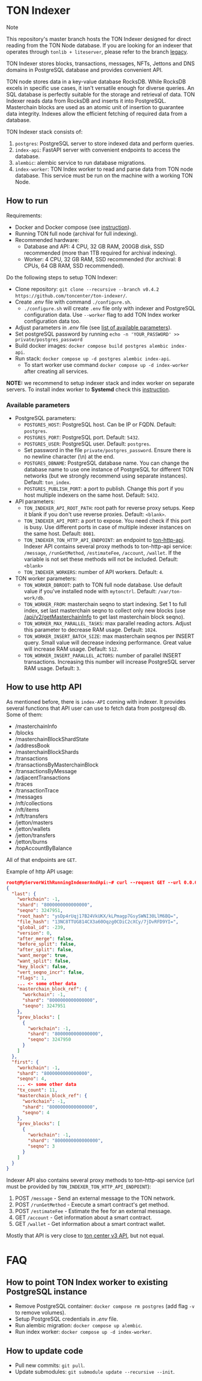 # TON Indexer

> [!NOTE]  
> This repository's master branch hosts the TON Indexer designed for direct reading from the TON Node database. If you are looking for an indexer that operates through `tonlib + liteserver`, please refer to the branch [legacy](https://github.com/toncenter/ton-indexer/tree/legacy).


TON Indexer stores blocks, transactions, messages, NFTs, Jettons and DNS domains in PostgreSQL database and provides convenient API.

TON node stores data in a key-value database RocksDB.  While RocksDB excels in specific use cases, it isn't versatile enough for diverse queries. An SQL database is perfectly suitable for the storage and retrieval of data. TON Indexer reads data from RocksDB and inserts it into PostgreSQL. Masterchain blocks are used as an atomic unit of insertion to guarantee data integrity. Indexes allow the efficient fetching of required data from a database.

TON Indexer stack consists of:
1. `postgres`: PostgreSQL server to store indexed data and perform queries.
2. `index-api`: FastAPI server with convenient endpoints to access the database.
3. `alembic`: alembic service to run database migrations.
4. `index-worker`: TON Index worker to read and parse data from TON node database. This service must be run on the machine with a working TON Node.

## How to run

Requirements:
* Docker and Docker compose (see [instruction](https://docs.docker.com/engine/install/)).
* Running TON full node (archival for full indexing).
* Recommended hardware: 
  * Database and API: 4 CPU, 32 GB RAM, 200GB disk, SSD recommended (more than 1TB required for archival indexing).
  * Worker: 4 CPU, 32 GB RAM, SSD recommended (for archival: 8 CPUs, 64 GB RAM, SSD recommended).

Do the following steps to setup TON Indexer:
* Clone repository: `git clone --recursive --branch v0.4.2 https://github.com/toncenter/ton-indexer/`.
* Create *.env* file with command `./configure.sh`.
  * `./configure.sh` will create `.env` file only with indexer and PostgreSQL configuration data. Use `--worker` flag to add TON Index worker configuration data too.
* Adjust parameters in *.env* file (see [list of available parameters](#available-parameters)).
* Set postgreSQL password by running `echo -n 'YOUR_PASSWORD' >> private/postgres_password`
* Build docker images: `docker compose build postgres alembic index-api`.
* Run stack: `docker compose up -d postgres alembic index-api`.
  * To start worker use command `docker compose up -d index-worker` after creating all services.

**NOTE:** we recommend to setup indexer stack and index worker on separate servers. To install index worker to **Systemd** check this [instruction](https://github.com/toncenter/ton-index-worker).

### Available parameters

* PostgreSQL parameters:
  * `POSTGRES_HOST`: PostgreSQL host. Can be IP or FQDN. Default: `postgres`.
  * `POSTGRES_PORT`: PostgreSQL port. Default: `5432`.
  * `POSTGRES_USER`: PostgreSQL user. Default: `postgres`.
  * Set password in the file `private/postgres_password`. Ensure there is no newline character (\n) at the end.
  * `POSTGRES_DBNAME`: PostgreSQL database name. You can change the database name to use one instance of PostgreSQL for different TON networks (but we strongly recommend using separate instances). Default: `ton_index`.
  * `POSTGRES_PUBLISH_PORT`: a port to publish. Change this port if you host multiple indexers on the same host. Default: `5432`.
* API parameters:
  * `TON_INDEXER_API_ROOT_PATH`: root path for reverse proxy setups. Keep it blank if you don't use reverse proxies. Default: `<blank>`.
  * `TON_INDEXER_API_PORT`: a port to expose. You need check if this port is busy. Use different ports in case of multiple indexer instances on the same host. Default: `8081`.
  * `TON_INDEXER_TON_HTTP_API_ENDPOINT`: an endpoint to [ton-http-api](https://github.com/toncenter/ton-http-api). Indexer API contains several proxy methods to ton-http-api service: `/message`, `/runGetMethod`, `/estimateFee`, `/account`, `/wallet`. If the variable is not set these methods will not be included. Default: `<blank>`
  * `TON_INDEXER_WORKERS`: number of API workers. Default: `4`.
* TON worker parameters:
  * `TON_WORKER_DBROOT`: path to TON full node database. Use default value if you've installed node with `mytonctrl`. Default: `/var/ton-work/db`.
  * `TON_WORKER_FROM`: masterchain seqno to start indexing. Set 1 to full index, set last masterchain seqno to collect only new blocks (use [/api/v2/getMasterchainInfo](https://toncenter.com/api/v2/getMasterchainInfo) to get last masterchain block seqno).
  * `TON_WORKER_MAX_PARALLEL_TASKS`: max parallel reading actors. Adjust this parameter to decrease RAM usage. Default: `1024`.
  * `TON_WORKER_INSERT_BATCH_SIZE`: max masterchain seqnos per INSERT query. Small value will decrease indexing performance. Great value will increase RAM usage. Default: `512`.
  * `TON_WORKER_INSERT_PARALLEL_ACTORS`: number of parallel INSERT transactions. Increasing this number will increase PostgreSQL server RAM usage. Default: `3`.

## How to use http API

As mentioned before, there is `index-API` coming with indexer. It provides several functions that API user can use to fetch data from postgresql db. Some of them:

* /masterchainInfo
* /blocks
* /masterchainBlockShardState
* /addressBook
* /masterchainBlockShards
* /transactions
* /transactionsByMasterchainBlock
* /transactionsByMessage
* /adjacentTransactions
* /traces
* /transactionTrace
* /messages
* /nft/collections
* /nft/items
* /nft/transfers
* /jetton/masters
* /jetton/wallets
* /jetton/transfers
* /jetton/burns
* /topAccountByBalance

All of that endpoints are `GET`. 

Example of http API usage:

```json
root@MyServerWithRunningIndexerAndApi:~# curl --request GET --url 0.0.0.0:8081/masterchainInfo
{
  "last": {
    "workchain": -1,
    "shard": "8000000000000000",
    "seqno": 3247951,
    "root_hash": "ysDp4rUqj17B24VkUKX/kLPmagp7GsySWNI30LlM6BQ=",
    "file_hash": "13NC8TTUG814CX3a60Oqzg0CDiC2cXCy/7jDvRFD9YI=",
    "global_id": -239,
    "version": 0,
    "after_merge": false,
    "before_split": false,
    "after_split": false,
    "want_merge": true,
    "want_split": false,
    "key_block": false,
    "vert_seqno_incr": false,
    "flags": 1,
    ... <- some other data
    "masterchain_block_ref": {
      "workchain": -1,
      "shard": "8000000000000000",
      "seqno": 3247951
    },
    "prev_blocks": [
      {
        "workchain": -1,
        "shard": "8000000000000000",
        "seqno": 3247950
      }
    ]
  },
  "first": {
    "workchain": -1,
    "shard": "8000000000000000",
    "seqno": 4,
    ... <- some other data
    "tx_count": 11,
    "masterchain_block_ref": {
      "workchain": -1,
      "shard": "8000000000000000",
      "seqno": 4
    },
    "prev_blocks": [
      {
        "workchain": -1,
        "shard": "8000000000000000",
        "seqno": 3
      }
    ]
  }
}
```

Indexer API also contains several proxy methods to ton-http-api service (url must be provided by `TON_INDEXER_TON_HTTP_API_ENDPOINT`):

1. POST `/message` - Send an external message to the TON network.
2. POST `/runGetMethod` - Execute a smart contract's get method.
3. POST `/estimateFee` - Estimate the fee for an external message.
4. GET `/account` - Get information about a smart contract.
5. GET `/wallet` - Get information about a smart contract wallet.

Mostly that API is very close to [ton center v3 API](https://toncenter.com/api/v3/), but not equal.

# FAQ

## How to point TON Index worker to existing PostgreSQL instance
* Remove PostgreSQL container: `docker compose rm postgres` (add flag `-v` to remove volumes).
* Setup PostgreSQL credentials in *.env* file.
* Run alembic migration: `docker compose up alembic`.
* Run index worker: `docker compose up -d index-worker`.

## How to update code
* Pull new commits: `git pull`.
* Update submodules: `git submodule update --recursive --init`.
